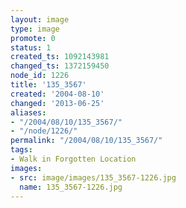 ```yaml
---
layout: image
type: image
promote: 0
status: 1
created_ts: 1092143981
changed_ts: 1372159450
node_id: 1226
title: '135_3567'
created: '2004-08-10'
changed: '2013-06-25'
aliases:
- "/2004/08/10/135_3567/"
- "/node/1226/"
permalink: "/2004/08/10/135_3567/"
tags:
- Walk in Forgotten Location
images:
- src: image/images/135_3567-1226.jpg
  name: 135_3567-1226.jpg
---
```


